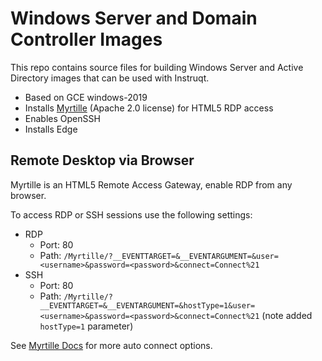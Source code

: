 # Windows Server and Domain Controller Images

This repo contains source files for building Windows Server and Active Directory images that can be used with Instruqt.

* Based on GCE windows-2019
* Installs [Myrtille](https://myrtille.io) (Apache 2.0 license) for HTML5 RDP access
* Enables OpenSSH
* Installs Edge

## Remote Desktop via Browser

Myrtille is an HTML5 Remote Access Gateway, enable RDP from any browser.

To access RDP or SSH sessions use the following settings:

* RDP
  * Port: 80
  * Path: `/Myrtille/?__EVENTTARGET=&__EVENTARGUMENT=&user=<username>&password=<password>&connect=Connect%21`
* SSH
  * Port: 80
  * Path: `/Myrtille/?__EVENTTARGET=&__EVENTARGUMENT=&hostType=1&user=<username>&password=<password>&connect=Connect%21` (note added `hostType=1` parameter)

See [Myrtille Docs](https://github.com/cedrozor/myrtille/blob/master/DOCUMENTATION.md#auto-connect--start-remote-application-from-url) for more auto connect options.
